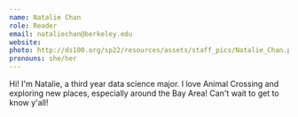 ```yaml
---
name: Natalie Chan
role: Reader
email: nataliechan@berkeley.edu
website: 
photo: http://ds100.org/sp22/resources/assets/staff_pics/Natalie_Chan.png
pronouns: she/her
---
```

Hi! I'm Natalie, a third year data science major. I love Animal Crossing and exploring new places, especially around the Bay Area! Can't wait to get to know y'all!
